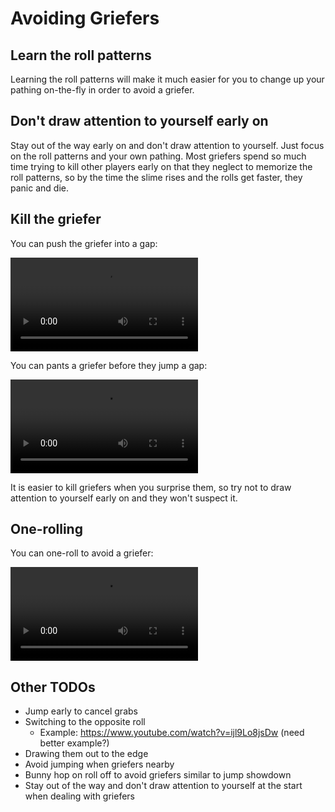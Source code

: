 # Avoiding Griefers

## Learn the roll patterns

Learning the roll patterns will make it much easier for you to change up your pathing on-the-fly in order to avoid a griefer.

## Don't draw attention to yourself early on

Stay out of the way early on and don't draw attention to yourself. Just focus on the roll patterns and your own pathing. Most griefers spend so much time trying to kill other players early on that they neglect to memorize the roll patterns, so by the time the slime rises and the rolls get faster, they panic and die.

## Kill the griefer

You can push the griefer into a gap:

<video controls>
  <source src="../../images/getting-started/dealing-with-griefers/pushing-a-griefer.mp4" type="video/mp4">
</video>

You can pants a griefer before they jump a gap:

<video controls>
  <source src="../../images/getting-started/dealing-with-griefers/pantsing-a-griefer.mp4" type="video/mp4">
</video>

It is easier to kill griefers when you surprise them, so try not to draw attention to yourself early on and they won't suspect it.

## One-rolling

You can one-roll to avoid a griefer:

<video controls>
  <source src="../../images/getting-started/dealing-with-griefers/one-rolling-to-avoid-a-griefer.mp4" type="video/mp4">
</video>

## Other TODOs

* Jump early to cancel grabs
* Switching to the opposite roll
    * Example: <https://www.youtube.com/watch?v=ijl9Lo8jsDw> (need better example?)
* Drawing them out to the edge
* Avoid jumping when griefers nearby
* Bunny hop on roll off to avoid griefers similar to jump showdown
* Stay out of the way and don't draw attention to yourself at the start when dealing with griefers
